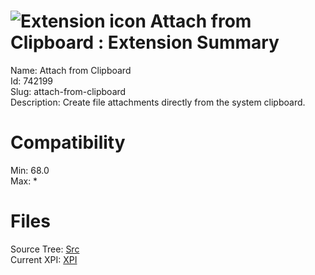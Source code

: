 # ![Extension icon](https://addons.thunderbird.net/user-media/addon_icons/742/742199-64.png?modified=1509038421) Attach from Clipboard : Extension Summary

Name: Attach from Clipboard  
Id: 742199  
Slug: attach-from-clipboard  
Description: Create file attachments directly from the system clipboard.
  

# Compatibility
Min: 68.0  
Max: *  

# Files

Source Tree: [Src](x68/742199-attach-from-clipboard/src)  
Current XPI: [XPI](x68/742199-attach-from-clipboard/xpi)  



